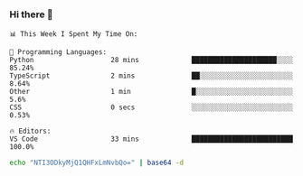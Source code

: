 ### Hi there 👋

<!--START_SECTION:waka-->
```text
📊 This Week I Spent My Time On: 

💬 Programming Languages: 
Python                   28 mins             █████████████████████░░░░   85.24% 
TypeScript               2 mins              ██░░░░░░░░░░░░░░░░░░░░░░░   8.64% 
Other                    1 min               █░░░░░░░░░░░░░░░░░░░░░░░░   5.6% 
CSS                      0 secs              ░░░░░░░░░░░░░░░░░░░░░░░░░   0.53%

🔥 Editors: 
VS Code                  33 mins             █████████████████████████   100.0%
```


<!--END_SECTION:waka-->

```bash
echo "NTI3ODkyMjQ1QHFxLmNvbQo=" | base64 -d
```
